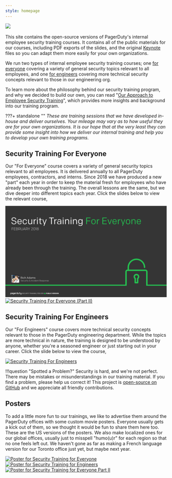 ```yaml
---
style: homepage
---
```


![](/assets/images/security-training-icon.svg)

This site contains the open-source versions of PagerDuty's internal employee security training courses. It contains all of the public materials for our courses, including PDF exports of the slides, and the original [Keynote](https://www.apple.com/keynote/) files so you can adapt them more easily for your own organizations.

We run two types of internal employee security training courses; one [for everyone](#security-training-for-everyone) covering a variety of general security topics relevant to all employees, and one [for engineers](#security-training-for-engineers) covering more technical security concepts relevant to those in our engineering org.

To learn more about the philosophy behind our security training program, and why we decided to build our own, you can read "[Our Approach to Employee Security Training](https://www.pagerduty.com/blog/security-training-at-pagerduty)", which provides more insights and background into our training program.

???+ standalone ""
    _These are training sessions that we have developed in-house and deliver ourselves. Your mileage may vary as to how useful they are for your own organizations. It is our hope that at the very least they can provide some insight into how we deliver our internal training and help you to develop your own training programs._

## Security Training For Everyone

Our "For Everyone" course covers a variety of general security topics relevant to all employees. It is delivered annually to all PagerDuty employees, contractors, and interns. Since 2018 we have produced a new "part" each year in order to keep the material fresh for employees who have already been through the training. The overall lessons are the same, but we dive deeper into different topics each year. Click the slides below to view the relevant course,

[![Security Training For Everyone](./for_everyone/slides/for_everyone.001.jpeg)](/for_everyone)
[![Security Training For Everyone (Part II)](./slides/for_everyone_part_ii/for_everyone_part_ii.001.jpeg)](/for_everyone_part_ii)

## Security Training For Engineers

Our "For Engineers" course covers more technical security concepts relevant to those in the PagerDuty engineering department. While the topics are more technical in nature, the training is designed to be understood by anyone, whether you're a seasoned engineer or just starting out in your career. Click the slide below to view the course,

[![Security Training For Engineers](./slides/for_engineers/for_engineers.001.jpeg)](/for_engineers)

!!!question "Spotted a Problem?"
    Security is hard, and we're not perfect. There may be mistakes or misunderstandings in our training material. If you find a problem, please help us correct it! This project is [open-source on GitHub](https://github.com/pagerduty/security-training) and we appreciate all friendly contributions.

## Posters

To add a little more fun to our trainings, we like to advertise them around the PagerDuty offices with some custom movie posters. Everyone usually gets a kick out of them, so we thought it would be fun to share them here too. These are the US versions of the posters. We also make localized ones for our global offices, usually just to misspell "humo(u)r" for each region so that no one feels left out. We haven't gone as far as making a French language version for our Toronto office just yet, but maybe next year.

[![Poster for Security Training for Everyone](/assets/posters/2018_for_everyone_poster.png)](/assets/posters/2018_for_everyone_poster.png)
[![Poster for Security Training for Engineers](/assets/posters/2018_for_engineers_poster.png)](/assets/posters/2018_for_engineers_poster.png)
[![Poster for Security Training for Everyone Part II](/assets/posters/2019_for_everyone_part_ii_poster.png)](/assets/posters/2019_for_everyone_part_ii_poster.png)
